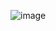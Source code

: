 ![image](https://github.com/ThanchiraCharakhon099/03376836-OOP-2566-Lab-03/assets/144195708/a1158c88-114b-48ba-904b-1866d4bef6a4)

